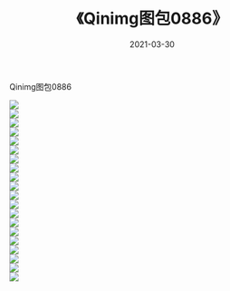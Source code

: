 ﻿---
layout: post
title:  《Qinimg图包0886》
date:   2021-03-30
img: http://imgx.orgx.ga/Qinimg图包/Qinimg图包0886/000.jpg
categories: [美女, 清纯, 唯美]
---

Qinimg图包0886

 ![](http://imgx.orgx.ga/Qinimg图包/Qinimg图包0886/001.jpg) <br>![](http://imgx.orgx.ga/Qinimg图包/Qinimg图包0886/002.jpg) <br>![](http://imgx.orgx.ga/Qinimg图包/Qinimg图包0886/003.jpg) <br>![](http://imgx.orgx.ga/Qinimg图包/Qinimg图包0886/004.jpg) <br>![](http://imgx.orgx.ga/Qinimg图包/Qinimg图包0886/005.jpg) <br>![](http://imgx.orgx.ga/Qinimg图包/Qinimg图包0886/006.jpg) <br>![](http://imgx.orgx.ga/Qinimg图包/Qinimg图包0886/007.jpg) <br>![](http://imgx.orgx.ga/Qinimg图包/Qinimg图包0886/008.jpg) <br>![](http://imgx.orgx.ga/Qinimg图包/Qinimg图包0886/009.jpg) <br>![](http://imgx.orgx.ga/Qinimg图包/Qinimg图包0886/010.jpg) <br>![](http://imgx.orgx.ga/Qinimg图包/Qinimg图包0886/011.jpg) <br>![](http://imgx.orgx.ga/Qinimg图包/Qinimg图包0886/012.jpg) <br>![](http://imgx.orgx.ga/Qinimg图包/Qinimg图包0886/013.jpg) <br>![](http://imgx.orgx.ga/Qinimg图包/Qinimg图包0886/014.jpg) <br>![](http://imgx.orgx.ga/Qinimg图包/Qinimg图包0886/015.jpg) <br>![](http://imgx.orgx.ga/Qinimg图包/Qinimg图包0886/016.jpg) <br>![](http://imgx.orgx.ga/Qinimg图包/Qinimg图包0886/017.jpg) <br>![](http://imgx.orgx.ga/Qinimg图包/Qinimg图包0886/018.jpg) <br>![](http://imgx.orgx.ga/Qinimg图包/Qinimg图包0886/019.jpg) <br>![](http://imgx.orgx.ga/Qinimg图包/Qinimg图包0886/020.jpg) <br>